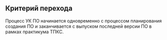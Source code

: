 ## Критерий перехода

Процесс УК ПО начинается одновременно с процессом планирования создания ПО и заканчивается с выпуском последней версии ПО в рамках практикума ТПКС.
